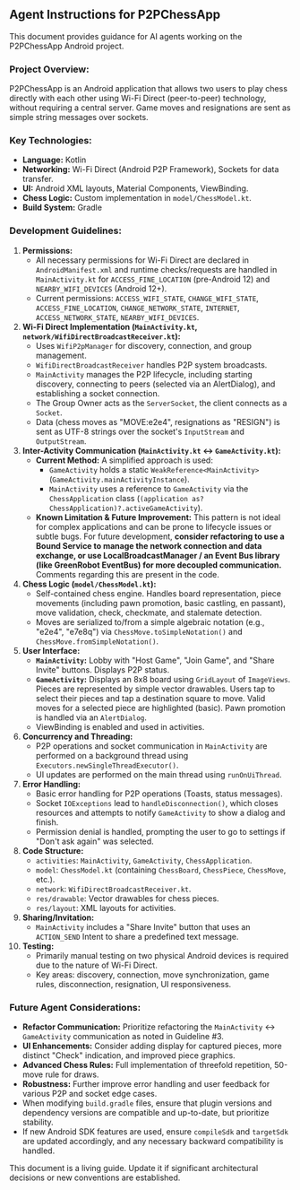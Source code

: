 ## Agent Instructions for P2PChessApp

This document provides guidance for AI agents working on the P2PChessApp Android project.

### Project Overview:
P2PChessApp is an Android application that allows two users to play chess directly with each other using Wi-Fi Direct (peer-to-peer) technology, without requiring a central server. Game moves and resignations are sent as simple string messages over sockets.

### Key Technologies:
- **Language:** Kotlin
- **Networking:** Wi-Fi Direct (Android P2P Framework), Sockets for data transfer.
- **UI:** Android XML layouts, Material Components, ViewBinding.
- **Chess Logic:** Custom implementation in `model/ChessModel.kt`.
- **Build System:** Gradle

### Development Guidelines:
1.  **Permissions:**
    *   All necessary permissions for Wi-Fi Direct are declared in `AndroidManifest.xml` and runtime checks/requests are handled in `MainActivity.kt` for `ACCESS_FINE_LOCATION` (pre-Android 12) and `NEARBY_WIFI_DEVICES` (Android 12+).
    *   Current permissions: `ACCESS_WIFI_STATE`, `CHANGE_WIFI_STATE`, `ACCESS_FINE_LOCATION`, `CHANGE_NETWORK_STATE`, `INTERNET`, `ACCESS_NETWORK_STATE`, `NEARBY_WIFI_DEVICES`.
2.  **Wi-Fi Direct Implementation (`MainActivity.kt`, `network/WifiDirectBroadcastReceiver.kt`):**
    *   Uses `WifiP2pManager` for discovery, connection, and group management.
    *   `WifiDirectBroadcastReceiver` handles P2P system broadcasts.
    *   `MainActivity` manages the P2P lifecycle, including starting discovery, connecting to peers (selected via an AlertDialog), and establishing a socket connection.
    *   The Group Owner acts as the `ServerSocket`, the client connects as a `Socket`.
    *   Data (chess moves as "MOVE:e2e4", resignations as "RESIGN") is sent as UTF-8 strings over the socket's `InputStream` and `OutputStream`.
3.  **Inter-Activity Communication (`MainActivity.kt` <-> `GameActivity.kt`):**
    *   **Current Method:** A simplified approach is used:
        *   `GameActivity` holds a static `WeakReference<MainActivity>` (`GameActivity.mainActivityInstance`).
        *   `MainActivity` uses a reference to `GameActivity` via the `ChessApplication` class (`(application as? ChessApplication)?.activeGameActivity`).
    *   **Known Limitation & Future Improvement:** This pattern is not ideal for complex applications and can be prone to lifecycle issues or subtle bugs. For future development, **consider refactoring to use a Bound Service to manage the network connection and data exchange, or use LocalBroadcastManager / an Event Bus library (like GreenRobot EventBus) for more decoupled communication.** Comments regarding this are present in the code.
4.  **Chess Logic (`model/ChessModel.kt`):**
    *   Self-contained chess engine. Handles board representation, piece movements (including pawn promotion, basic castling, en passant), move validation, check, checkmate, and stalemate detection.
    *   Moves are serialized to/from a simple algebraic notation (e.g., "e2e4", "e7e8q") via `ChessMove.toSimpleNotation()` and `ChessMove.fromSimpleNotation()`.
5.  **User Interface:**
    *   **`MainActivity`:** Lobby with "Host Game", "Join Game", and "Share Invite" buttons. Displays P2P status.
    *   **`GameActivity`:** Displays an 8x8 board using `GridLayout` of `ImageViews`. Pieces are represented by simple vector drawables. Users tap to select their pieces and tap a destination square to move. Valid moves for a selected piece are highlighted (basic). Pawn promotion is handled via an `AlertDialog`.
    *   ViewBinding is enabled and used in activities.
6.  **Concurrency and Threading:**
    *   P2P operations and socket communication in `MainActivity` are performed on a background thread using `Executors.newSingleThreadExecutor()`.
    *   UI updates are performed on the main thread using `runOnUiThread`.
7.  **Error Handling:**
    *   Basic error handling for P2P operations (Toasts, status messages).
    *   Socket `IOExceptions` lead to `handleDisconnection()`, which closes resources and attempts to notify `GameActivity` to show a dialog and finish.
    *   Permission denial is handled, prompting the user to go to settings if "Don't ask again" was selected.
8.  **Code Structure:**
    *   `activities`: `MainActivity`, `GameActivity`, `ChessApplication`.
    *   `model`: `ChessModel.kt` (containing `ChessBoard`, `ChessPiece`, `ChessMove`, etc.).
    *   `network`: `WifiDirectBroadcastReceiver.kt`.
    *   `res/drawable`: Vector drawables for chess pieces.
    *   `res/layout`: XML layouts for activities.
9.  **Sharing/Invitation:**
    *   `MainActivity` includes a "Share Invite" button that uses an `ACTION_SEND` Intent to share a predefined text message.
10. **Testing:**
    *   Primarily manual testing on two physical Android devices is required due to the nature of Wi-Fi Direct.
    *   Key areas: discovery, connection, move synchronization, game rules, disconnection, resignation, UI responsiveness.

### Future Agent Considerations:
*   **Refactor Communication:** Prioritize refactoring the `MainActivity` <-> `GameActivity` communication as noted in Guideline #3.
*   **UI Enhancements:** Consider adding display for captured pieces, more distinct "Check" indication, and improved piece graphics.
*   **Advanced Chess Rules:** Full implementation of threefold repetition, 50-move rule for draws.
*   **Robustness:** Further improve error handling and user feedback for various P2P and socket edge cases.
*   When modifying `build.gradle` files, ensure that plugin versions and dependency versions are compatible and up-to-date, but prioritize stability.
*   If new Android SDK features are used, ensure `compileSdk` and `targetSdk` are updated accordingly, and any necessary backward compatibility is handled.

This document is a living guide. Update it if significant architectural decisions or new conventions are established.
